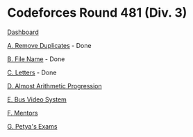 # Codeforces Round 481 (Div. 3)

[Dashboard](https://codeforces.com/contest/978)

[A. Remove Duplicates](https://codeforces.com/contest/978/problem/A) - Done

[B. File Name](https://codeforces.com/contest/978/problem/B) - Done

[C. Letters](https://codeforces.com/contest/978/problem/C) - Done

[D. Almost Arithmetic Progression](https://codeforces.com/contest/978/problem/D)

[E. Bus Video System](https://codeforces.com/contest/978/problem/E)

[F. Mentors](https://codeforces.com/contest/978/problem/F)

[G. Petya's Exams](https://codeforces.com/contest/978/problem/G)
